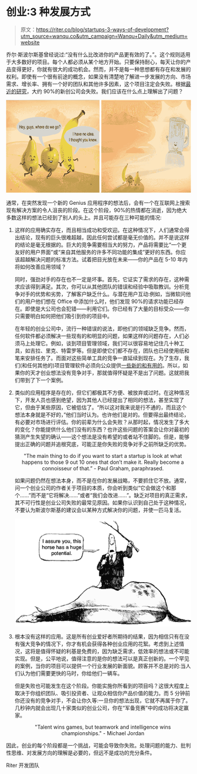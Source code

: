 # 创业:3 种发展方式

> 原文：<https://riter.co/blog/startups-3-ways-of-development?utm_source=wanqu.co&utm_campaign=Wanqu+Daily&utm_medium=website>



乔尔·斯波尔斯基曾经说过:“没有什么比改进你的产品更有效的了。”。这个规则适用于大多数好的项目。每个人都必须从某个地方开始。只要保持耐心，每天让你的产品变得更好，你就有很大的成功机会。然而，并不是每一种思想都有存在和发展的权利。即使有一个很有前途的概念，如果没有清楚地了解进一步发展的方向、市场需求、增长率、拥有一个好的团队和其他许多因素，这个项目注定会失败。根据[最近的研究](https://www.failory.com/blog/startup-failure-rate)，大约 90%的新创公司会失败。我们应该在什么点上理解出了问题？

![Startups growth](img/90cff869d7d72a501515989fb91361b6.png)

通常，在突然发现一个新的 Genius 应用程序的想法后，会有一个在互联网上搜索现有解决方案的令人沮丧的阶段。在这个阶段，90%的热情都在消逝，因为绝大多数这样的想法已经到了别人的头上。并且可能存在三种可能的情况:

1.  这样的应用确实存在，而且相当成功和受欢迎。在这种情况下，人们通常会得出结论，现有的巨头很难超越，因此任何尝试都是毫无价值的。并不是说这样的结论是毫无根据的。巨大的竞争需要相当大的努力，产品将需要比“一个更友好的用户界面”或“来自其他服务的许多不同功能的集成”更好的东西。你应该超越解决问题的标准方法。试着把目光放在未来——你的产品在 5-10 年内将如何改善应用领域？

    同时，强劲对手的存在也不一定是坏事。首先，它证实了需求的存在，这种需求应该得到满足。其次，你可以从其他团队的错误和经验中吸取教训。分析竞争对手的优势和劣势，了解客户缺乏什么。与潜在用户互动:例如，当微软问他们的用户他们想在 Office 中添加什么时，他们发现 90%的请求功能已经存在。即使是大公司也会犯错——利用它们。你已经有了大量的目标受众——你只需要明白如何把他们吸引到你的项目中。

    在年轻的创业公司中，流行一种错误的说法，即他们的领域缺乏竞争。然而，任何软件都必须解决一些现有的和明显的问题，如果这样的问题存在，人们必须马上处理它。例如，谈到项目管理领域，我们可以很容易地记住几十种工具，如吉拉、里克、特雷罗等。但是即使它们都不存在，团队也已经使用纸和笔来安排任务了。而面对这些简单工具的竞争一直延续到现在。为了生存，我们(和任何其他的)项目管理软件必须向公众提供[一些新的和有用的](https://riter.co/blog/future-of-project-management-riter-development-strategy)。所以，如果你的天才创业想法没有竞争对手，那就值得怀疑是不是出了问题。这就把我们带到了下一个案例。

2.  类似的应用程序是存在的，但它们都极其不方便、被放弃或过时。在这种情况下，开发人员也感到绝望，因为其他人已经提出了相同的想法，甚至实现了它，但由于某些原因，它被低估了。“所以这对我来说是行不通的，而且这个想法本身就是不好的，”他们当时认为。也许他们是对的。但要得出最终结论，有必要对市场进行评估。你的前辈为什么会失败？从那时起，情况发生了多大的变化？你能提供什么他们没有的东西？也许这些问题的答案会让你对最初的猜测产生失望的确认——这个想法是没有希望的或者站不住脚的。但是，能够提出正确的问题并追根究底，可能正是你失败的竞争对手之前所缺乏的优势。

    <center>"The main thing to do if you want to start a startup is look at what happens to those 9 out 10 ones that don’t make it. Really become a connoisseur of that.” - Paul Graham, paraphrased.</center>

    如果问题仍然在想法本身，而不是在你的发展战略，不要抓住它不放。通常，问一个创业公司的作者关于项目的本质，你会听到类似“它会做这个和那个……”而不是“它将解决……”或者“我们会改进……”。缺乏对项目的真正需求，其不可行性是创业公司失败的最常见原因。如果你认识到自己处于这种情况，不要认为斯波尔斯基的建议会以某种方式解决你的问题，并使一匹马复活。

    ![Dead horse theory](img/240083fabe86c47d37fddbe81f918ec8.png)
3.  根本没有这样的应用。这是所有创业爱好者所期待的结果，因为相信只有在没有强大竞争的情况下，你才有机会获得各种创业应用的花絮。考虑到上述情况，这将是值得怀疑的利基是免费的，因为缺乏需求，低效率的想法或不可能实现。但是，公平地说，值得注意的是你的想法可以是真正创新的。一个罕见的案例，当你的项目可以提供一个行业发展的新面貌。顾客并不总是对的:当人们认为他们需要更快的马时，你给他们一辆车。

    但是失败也可能发生在这个阶段。你能实施你所看到的项目吗？这很大程度上取决于你组织团队、吸引投资者、让观众相信你产品价值的能力。而 5 分钟前你还没有的竞争对手，不会让你久等:一旦你的想法出现，它就不再属于你了。几秒钟内就会出现几十家类似的创业公司，你在“军备竞赛”中的成功将决定赢家。

    <center>"Talent wins games, but teamwork and intelligence wins championships." - Michael Jordan</center>

因此，创业的每个阶段都是一个挑战，可能会导致你失败。处理问题的能力、批判性思维、对发展方向的理解是必要的，但远不是成功的充分条件。

Riter 开发团队


